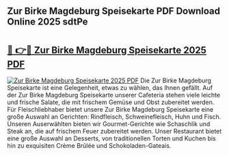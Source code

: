 ## Zur Birke Magdeburg Speisekarte PDF Download Online 2025 sdtPe

# <h2><a href="http://gcc7t67.nevu.top/?p=Zur+Birke+Magdeburg+Speisekarte">🔗 👉🔴 Zur Birke Magdeburg Speisekarte 2025 PDF</a></h2>

[![Zur Birke Magdeburg Speisekarte 2025 PDF](https://i.imgur.com/dBaPXMq.png)](http://gcc7t67.nevu.top/?p=Zur+Birke+Magdeburg+Speisekarte)
Die Zur Birke Magdeburg Speisekarte ist eine Gelegenheit, etwas zu wählen, das Ihnen gefällt. Auf der Zur Birke Magdeburg Speisekarte unserer Cafeteria stehen viele leichte und frische Salate, die mit frischem Gemüse und Obst zubereitet werden. Für Fleischliebhaber bietet unsere Zur Birke Magdeburg Speisekarte eine große Auswahl an Gerichten: Rindfleisch, Schweinefleisch, Huhn und Fisch. Unseren Auserwählten bieten wir Gourmet-Gerichte wie Schaschlik und Steak an, die auf frischem Feuer zubereitet werden. Unser Restaurant bietet eine große Auswahl an Desserts, von traditionellen Torten und Kuchen bis hin zu exquisiten Crème Brûlée und Schokoladen-Gateais.
